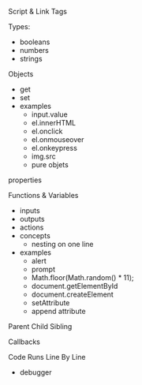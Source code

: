 Script & Link Tags

Types:
- booleans
- numbers
- strings

Objects
- get
- set
- examples
    - input.value
    - el.innerHTML
    - el.onclick
    - el.onmouseover
    - el.onkeypress
    - img.src
    - pure objets

properties

Functions & Variables
- inputs
- outputs
- actions
- concepts
    - nesting on one line
- examples
    - alert
    - prompt
    - Math.floor(Math.random() * 11);
    - document.getElementById
    - document.createElement
    - setAttribute
    - append attribute

Parent Child Sibling

Callbacks

Code Runs Line By Line
- debugger